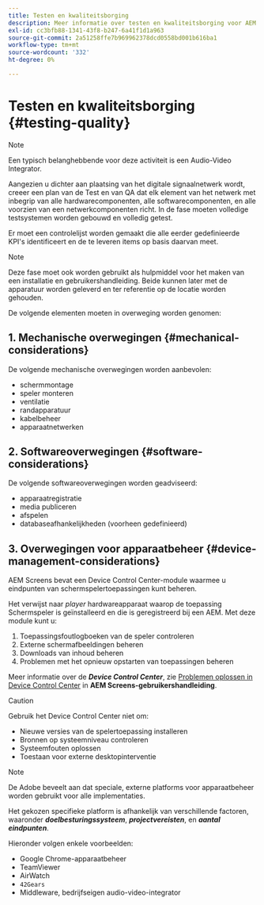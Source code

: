 ```yaml
---
title: Testen en kwaliteitsborging
description: Meer informatie over testen en kwaliteitsborging voor AEM Screens vindt u in de Best Practices Guide.
exl-id: cc3bfb88-1341-43f8-b247-6a41f1d1a963
source-git-commit: 2a51258ffe7b969962378dcd0558bd001b616ba1
workflow-type: tm+mt
source-wordcount: '332'
ht-degree: 0%

---
```


# Testen en kwaliteitsborging {#testing-quality}

>[!NOTE]
>Een typisch belanghebbende voor deze activiteit is een Audio-Video Integrator.

Aangezien u dichter aan plaatsing van het digitale signaalnetwerk wordt, creeer een plan van de Test en van QA dat elk element van het netwerk met inbegrip van alle hardwarecomponenten, alle softwarecomponenten, en alle voorzien van een netwerkcomponenten richt.
In de fase moeten volledige testsystemen worden gebouwd en volledig getest.

Er moet een controlelijst worden gemaakt die alle eerder gedefinieerde KPI&#39;s identificeert en de te leveren items op basis daarvan meet.

>[!NOTE]
>
>Deze fase moet ook worden gebruikt als hulpmiddel voor het maken van een installatie en gebruikershandleiding. Beide kunnen later met de apparatuur worden geleverd en ter referentie op de locatie worden gehouden.

De volgende elementen moeten in overweging worden genomen:

## 1. Mechanische overwegingen {#mechanical-considerations}

De volgende mechanische overwegingen worden aanbevolen:

* schermmontage
* speler monteren
* ventilatie
* randapparatuur
* kabelbeheer
* apparaatnetwerken

## 2. Softwareoverwegingen {#software-considerations}

De volgende softwareoverwegingen worden geadviseerd:

* apparaatregistratie
* media publiceren
* afspelen
* databaseafhankelijkheden (voorheen gedefinieerd)


## 3. Overwegingen voor apparaatbeheer {#device-management-considerations}

AEM Screens bevat een Device Control Center-module waarmee u eindpunten van schermspelertoepassingen kunt beheren.

Het verwijst naar *player* hardwareapparaat waarop de toepassing Schermspeler is geïnstalleerd en die is geregistreerd bij een AEM.
Met deze module kunt u:

1. Toepassingsfoutlogboeken van de speler controleren
1. Externe schermafbeeldingen beheren
1. Downloads van inhoud beheren
1. Problemen met het opnieuw opstarten van toepassingen beheren

Meer informatie over de ***Device Control Center***, zie [Problemen oplossen in Device Control Center](https://experienceleague.adobe.com/en/docs/experience-manager-screens/user-guide/troubleshooting/monitoring-screens) in **AEM Screens-gebruikershandleiding**.

>[!CAUTION]
>
>Gebruik het Device Control Center niet om:
>
>* Nieuwe versies van de spelertoepassing installeren
>* Bronnen op systeemniveau controleren
>* Systeemfouten oplossen
>* Toestaan voor externe desktopinterventie


>[!NOTE]
>
> De Adobe beveelt aan dat speciale, externe platforms voor apparaatbeheer worden gebruikt voor alle implementaties.

Het gekozen specifieke platform is afhankelijk van verschillende factoren, waaronder ***doelbesturingssysteem***, ***projectvereisten***, en ***aantal eindpunten***.

Hieronder volgen enkele voorbeelden:

* Google Chrome-apparaatbeheer
* TeamViewer
* AirWatch
* `42Gears`
* Middleware, bedrijfseigen audio-video-integrator
